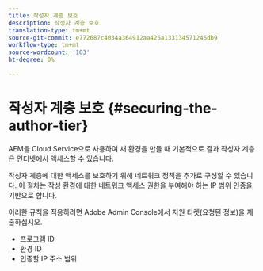 ```yaml
---
title: 작성자 계층 보호
description: 작성자 계층 보호
translation-type: tm+mt
source-git-commit: e772687c4034a364912aa426a133134571246db9
workflow-type: tm+mt
source-wordcount: '103'
ht-degree: 0%

---
```



# 작성자 계층 보호 {#securing-the-author-tier}

AEM을 Cloud Service으로 사용하여 새 환경을 만들 때 기본적으로 결과 작성자 계층은 인터넷에서 액세스할 수 있습니다.

작성자 계층에 대한 액세스를 보호하기 위해 네트워크 정책을 추가로 구성할 수 있습니다. 이 절차는 작성 환경에 대한 네트워크 액세스 권한을 부여해야 하는 IP 범위 인증을 기반으로 합니다.

이러한 규칙을 적용하려면 Adobe Admin Console에서 지원 티켓(요청된 정보)을 제출하십시오.
- 프로그램 ID
- 환경 ID
- 인증할 IP 주소 범위